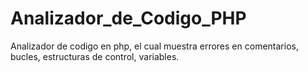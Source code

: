 # Analizador_de_Codigo_PHP
Analizador de codigo en php, el cual muestra errores en comentarios, bucles, estructuras de control, variables.
